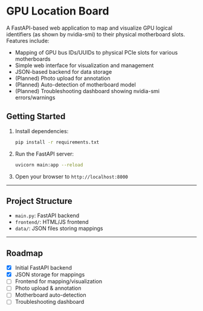 # GPU Location Board

A FastAPI-based web application to map and visualize GPU logical identifiers (as shown by nvidia-smi) to their physical motherboard slots. Features include:

- Mapping of GPU bus IDs/UUIDs to physical PCIe slots for various motherboards
- Simple web interface for visualization and management
- JSON-based backend for data storage
- (Planned) Photo upload for annotation
- (Planned) Auto-detection of motherboard model
- (Planned) Troubleshooting dashboard showing nvidia-smi errors/warnings

## Getting Started

1. Install dependencies:
   ```bash
   pip install -r requirements.txt
   ```
2. Run the FastAPI server:
   ```bash
   uvicorn main:app --reload
   ```
3. Open your browser to `http://localhost:8000`

---

## Project Structure
- `main.py`: FastAPI backend
- `frontend/`: HTML/JS frontend
- `data/`: JSON files storing mappings

---

## Roadmap
- [x] Initial FastAPI backend
- [x] JSON storage for mappings
- [ ] Frontend for mapping/visualization
- [ ] Photo upload & annotation
- [ ] Motherboard auto-detection
- [ ] Troubleshooting dashboard
